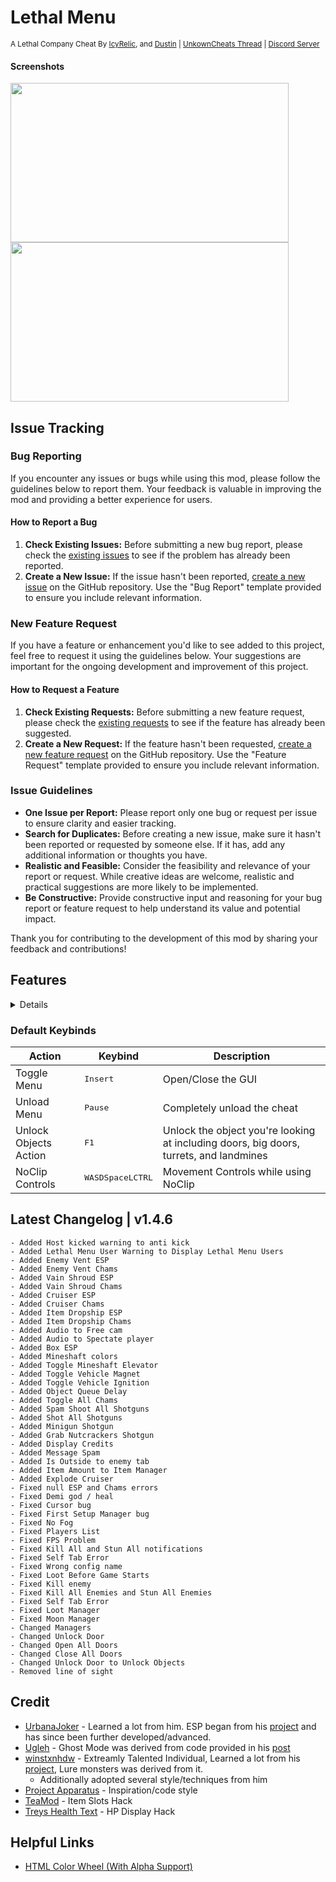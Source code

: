 # Lethal Menu
<sup>A Lethal Company Cheat By [IcyRelic](https://github.com/icyrelic), and [Dustin](https://github.com/Dustin21335) | [UnkownCheats Thread](https://www.unknowncheats.me/forum/lethal-company/615575-lethal-menu-lethal-company-cheat.html) | [Discord Server](https://discord.gg/D6wuXEnfhP)</sup>

#### Screenshots
<p>
  <img src="https://i.imgur.com/H5FEQMr.png" width="445" height="255" />
  <img src="https://i.imgur.com/D7srqbi.png" width="445" height="255" />
</p>


## Issue Tracking

### Bug Reporting

If you encounter any issues or bugs while using this mod, please follow the guidelines below to report them. Your feedback is valuable in improving the mod and providing a better experience for users.

#### How to Report a Bug

1. **Check Existing Issues:** Before submitting a new bug report, please check the [existing issues](https://github.com/IcyRelic/LethalMenu/labels/bug) to see if the problem has already been reported.
2. **Create a New Issue:** If the issue hasn't been reported, [create a new issue](https://github.com/IcyRelic/LethalMenu/issues/new?assignees=IcyRelic&labels=bug&projects=&template=bug_report.md&title=%5BBUG%5D) on the GitHub repository. Use the "Bug Report" template provided to ensure you include relevant information.

### New Feature Request

If you have a feature or enhancement you'd like to see added to this project, feel free to request it using the guidelines below. Your suggestions are important for the ongoing development and improvement of this project.

#### How to Request a Feature

1. **Check Existing Requests:** Before submitting a new feature request, please check the [existing requests](https://github.com/IcyRelic/LethalMenu/labels/enhancement) to see if the feature has already been suggested.
2. **Create a New Request:** If the feature hasn't been requested, [create a new feature request](https://github.com/IcyRelic/LethalMenu/issues/new?assignees=IcyRelic&labels=enhancement&projects=&template=feature-request.md&title=%5BFeature%5D) on the GitHub repository. Use the "Feature Request" template provided to ensure you include relevant information.

### Issue Guidelines
- **One Issue per Report:** Please report only one bug or request per issue to ensure clarity and easier tracking.
- **Search for Duplicates:** Before creating a new issue, make sure it hasn't been reported or requested by someone else. If it has, add any additional information or thoughts you have.
- **Realistic and Feasible:** Consider the feasibility and relevance of your report or request. While creative ideas are welcome, realistic and practical suggestions are more likely to be implemented.
- **Be Constructive:** Provide constructive input and reasoning for your bug report or feature request to help understand its value and potential impact.

Thank you for contributing to the development of this mod by sharing your feedback and contributions!

## Features
<details>

  #### Settings Tab
  - **Reset Settings:** Resets your settings configuration file.
  - **Save Settings:** Save your settings configuration file.
  - **Reload Settings:** Reloads your settings configuration file.
  - **Debug Mode:** Debug mode to find errors.
  - **Theme:** Changes your themes.
  - **Key Binds:** Configure custom key bindings.
  - **Customizable Settings:** Tailor various in-game settings to your preferences.
  - **GUI Size Settings:** Adjust the size of the graphical user interface. Including esp labels
  - **Color Settings:** Customize the colors used for nearly everything.
  - **Togglable Hacks save with settings:** Enable or disable hacks with settings that persist.
  - **Toggle Cursor:** Turn the in-game cursor on or off.

  #### General Tab
  - **Change logs:** See all LethalMenu change logs.

  #### Self Cheats Tab
  - **God Mode:** Invincibility, works alongside instant monster kills.
  - **Ghost Mode (Credit @Ugleh):** Incorporate ghostly attributes for unique gameplay.
  - **Super Jump:** Adjustable jump height for enhanced mobility.
  - **Fast Climb:** Variable climbing speed for quick ascents.
  - **Movement Speed:** Customizable character speed for swift traversal.
  - **No Clip:** Pass through solid objects for unrestricted exploration.
  - **Item Slots (Rejoin Required):** Change how many item slots your player has.
  - **Extra Items Slots:** More item slots for your player.
  - **Night Vision:** Enhanced visibility in low-light environments.
  - **Unlimited Stamina:** Infinite character stamina for prolonged activities.
  - **Unlimited Battery:** Endless power supply for applicable in-game devices.
  - **Unlimited Ammo:** Infinite shotgun ammo.
  - **Unlimited Oxygen:** Infinite oxygen for your player.
  - **Unlimited Presents:** Open infinite presents.
  - **Loot Through Walls:** Access loot items even behind obstacles.
  - **Interact Through Walls:** Perform actions through barriers and surfaces.
  - **Reach:** Extended interaction range for reaching distant objects.
  - **No Weight:** Eliminate weight restrictions for inventory items.
  - **Unlock Doors:** Bypass locks effortlessly with a key bind (default F1).
  - **Build Anywhere:** Construct structures without location limitations.
  - **Free Cam:** Detach the camera for unrestricted viewing.
  - **No Cooldown:** Teleporter and inverse have no cooldown.
  - **Instant Interact:** Interact with objects instantly like ship lever, doors, and entrance.
  - **Super Shovel (x1000 Damage):** Instantly kill anything with a shovel/sign.
  - **Super Knife (x1000 Damage):** Instantly kill anything with a knife.
  - **Strong Hands:** Carry any item with 1 hand.
  - **Invisibility:** Constantly teleports your player to an unseen location for others.
  - **No Fall Damage:** No fall damage for your player.
  - **Hear All Alive People:** Hear all alive players on a map.
  - **Hear All Dead People:** Hear all dead players.
  - **No Flash:** No flash from flashbangs.
  - **No Quicksand:** No falling in quicksand.
  - **No Camera Shake:** No camera shake from Giants or RadMech.
  - **Teleport With Items:** Teleport with items in inverse and teleporter.
  - **Bridge Never Falls:** Bridges on Adamance and Vow never falls.
  - **Drop All Items:** Drops all of your items.
  - **Delete Held Item:** Delete the item your holding.
  - **Vote Ship Leave Early:** Vote for the ship to leave instantly.
  - **Add/Remove Experience:** Modify character experience points as desired.
  - **Teleport To Ship:** Instantaneous travel to specified locations.
  - **Teleport To Entrance A:** Teleport your player to Entrance A
  - **Teleport To Entrance B:** Teleport your player to Entrance B
  - **Teleport To Exit A:** Teleport your player to Exit A
  - **Teleport To Exit B:** Teleport your player to Exit B
  - **Teleport To Saved Location:** Teleport your player to your saved location.
  - **Save Position:** Save your position for teleport to saved location.

  #### Visuals Tab
  - **Toggle All:** Toggle on or off all ESPs.
  - **Use Scrap Tiers:** Different scrap colors for different scrap tiers/values.
  - **Show Voice Chat:** Show VC when a player talks on ESP.
  - **HP Display:** Show the health of a player on ESP
  - **Object ESP:** Label scrap and other objects through walls.
  - **Enemy ESP:** Label enemies through walls.
    - Enemy Filter: Enable/Disable certain enemy types such as Passive/Docile enemies on esp 
  - **Player ESP:** Label players through walls.
  - **Entrance / Exit ESP:** Label dungeon entrance / exit doors through walls.
  - **Landmine ESP:** Label landmines through walls with terminal codes.
  - **Turret ESP:** Label turrets through walls with terminal codes.
  - **Ship ESP:** Label the ship door through walls.
  - **Steam Valve ESP:** Label busted steam valves through walls
  - **Big Door ESP:** Label big powered doors through walls with terminal codes.
  - **Locked Doors ESP:** Label locked doors through walls. 
  - **Breaker Box ESP:** Label the breaker box through walls
  - **Spike Roof Trap ESP:** Label the spike roof trap through walls.
  - **CHAMS:** Enable chams for each esp to additionally highlght and physically see it through walls
    - Min Distance Setting: Disables chams for objects closer than this distance
  - **Always show clock:** Display the in-game clock consistently.
  - **Simple Clock:** A simple digital clock always show at the top center of the screen.
  - **Crosshair:** Enable a crosshair for precise aiming.
  - Current Types: X, +, .
  - **Breadcrumbs:** Leave a numbered trail to mark your path.
  - **No Fog:** Remove all fog for clearer visibility.
  - **No Visor:** Remove the visor.
  - **No Field Of Depth:** Remove field of depth.
  - **Field Of View:** Change your player FOV.
    
  #### Troll Tab
  - **Toggle Ship Lights:** Turn the ship lights on/off from anywhere
  - **Toggle Ship Horn:** Toggle the ship horn on/off form anywhere
  - **Toggle Factory Lights (Host Only):** Host-exclusive ability to control factory lights.
  - **Flicker Factory Lights (Host Only):** Host-exclusive ability to make factory lights flicker.
  - **Force Bridge Fall (Host Only):** Host-exclusive ability to make the bridge collapse.
  - **Fprce Small Bridge Fall (Host Only):** Host-exclusive ability to make the small bridge collapse.
  - **Blow Up All Landmines:** Trigger detonation for all placed landmines.
  - **Toggle All Landmines:** Activate/Deactivate all landmines
  - **Toggle All Turrets:** Activate/Deactivate all turret.
  - **Berserk All Turrets:** Berserk all turrets (AKA make turrets go crazy).
  - **Open Ship Door Space:** Open the ship door while in space.
  - **Force Tentacle Attack:** Make the company attack at the sales desk
  - **Fix All Valves:** Fix all valves on the map.
  - **Turn All Masks Into Mimics:** Turn all masks you picked up and dropped into mimics.
  - **Sell Everything:** Places all scrap on the company deposit desk.
  - **Teleport All Items (Client Only):** Teleports all items currently outside the ship to your location.
  - **Teleport One Item (Client Only):** Teleport one randon item currently outside the ship to your location.
  - **Eject Everyone (Host Only):** Eject everyone out of the ship like the last day.
  - **Unlock All Doors:** Unlock all doors on the map.
  - **Drop All Players Items** Make all players drop their items.

  #### Player Tab
  - **Player List:** Shows all the players in a lobby.
  - **Death Notifications:** Notifies you when a player dies.
  - **Free Camera Mode:** Fly around the map like a spectator.
  - **Spectate Player:** Observe the gameplay from another player's perspective.
  - **Mini Cam:** Set up a small camera view in the top right for spectating a player.
  - **Kill Everyone:** Kill everyone in the lobby.
  - **Kill Everyone Expect You:** Kill everyone in the lobby expect your player.
  - **SteamID:** Shows their steamID.
  - **PlayerID:** Shows their playerID.
  - **Health:** Shows their health.
  - **Host:** Shows if there host or not.
  - **Inside Factory:** Shows if there in factory.
  - **In Ship:** Shows if there in ship.
  - **Insanity Level:** Shows their instanity level.
  - **Kill Player:** Kill yourself or another player.
  - **Heal Player:** Heal yourself or another player.
  - **Lightning Strike (Host/Stormy):** Lightning strike yourself or another player.
  - **Spider Web (Requires Spider):** Spider Web yourself or another player.
  - **Teleport All Enemies:** Teleport all enemies to a player.
  - **Lure All Enemies:** Lure all enemies to a player.
  - **Explode Closest Landmine:** Explode the closest landmine to their player.

  #### Enemy Tab
  - **Kill All Enemies:** Annihilate all enemy entities in the game.
  - **Kill Neaby Enemies:** Annihilates all near by enemies.
  - **Stun All Enemies:** Stun all enemies in the game temporarily.
  - **Break All Spider Web:** Breaks all spider webs in the factory.
  - **Stop Controlling Enemy:** Stops controlling an enemy.
  - **Enemy List:** Shows all the alive enemies in the game.
  - **Behaviour:** Shows the enemies behaviour.
  - **Selected Player:** Tells you what player you have selected.
  - **Targeting:** Shows who the enemy is targetting 
  - **Haunting:** Shows who the ghost girl is targetting.
  - **Steal Items:** Hoardering bugs steal all the items in the map and stores them in their nest.
  - **Kill:** Kill the selected enemy.
  - **Spawn Web:** Spawn a spider web where the spider is. 
  - **Teleport To Selected Player:** Teleport the selected enemy to a player.
  - **Kill selected player:** Kills selected player using the selected enemy if it has instakill.
  - **Control Enemy:** Control any enemy in the game.
  - **Enemy Types:** Shows all the enemy types in the game.
  - **Spawn Amount:** Amount of enemies to spawn.
  - **Spawn Outside:** Rather to spawn the enemies inside or outside.
  - **Spawn:** Spawn button to spawn the enemies.

  #### Server Tab
  - **Edit Credits (Remove/Add/Set) (Host Only):** Manage in-game credits by giving, setting, or removing them.
  - **Edit Quota (Host Only):** Modify the current quota
  - **Scrap Amount Multiplier (Host Only):** Modify the amount of scrap that spawns on the map by default.
  - **Scrap Value Multiplier (Host Only):** Modify the value of scrap that spawns on the map.
  - **Force Ship Land:** Trigger the ship to land
  - **Force Ship Leave:** Trigger the ship to leave the current moon
  - **Disconnect:** Instantly disconnect from a lobby.
  - **Show Offensive Lobby Names:** Show offensive lobby names on the server list.
  - **Never Lose Scrap:** Never lose scrap when everyone dies and ship leaves.
  - **Shoplifter:** Buy any item from the terminal shop for free.
  - **Spawn More Scrap (Host Only):** Host-exclusive feature to spawn additional scrap.
  - **Spawn Random Landmines (Host Only):** Spawns a random number of landmines in the factory.
  - **Spawn Random Turrets (Host Only):** Spawns a random number of turrets in the factory.
  - **Spawn Landmine (Host Only):** Spawn a landmine in front of you.
  - **Spawn Turret (Host Only):** Spawn a turret in front of you.
  - **Spawn Spike Roof Trap (Host Only):** Spawn a spike roof trap in front of you.
  - **Moon Manager:** Travel to any moon for free.
  - **Unlockables Manager:** Spawn any ship unlockables for free
    - Host can spawn an infinite amount of each object
  - **Item Manager (Host Only):** Spawn any item in the game with a custom scrap value
  - **Loot Manager:** Teleport any item on the map to you.
  - **Weather Manager:** Change the weather for each moon.
  - **Display Body Count:** Display the count of bodies in the game.
  - **Display Enemy Count:** Show the current count of enemies.
  - **Display Object Count:** Provide information on the item count.
  - **Display Object Value:** Provide information on the total value of items.
  - **Display Ship Object Count:** Show the current item count of the ship.
  - **Display Ship Object Value:** Show the current value of the ship.
  - **Display Quota:** Display information about the quota in the game.
  - **Display Deadline:** Display information about the deadline in the game.
  - **Display Buying Rate:** Display information about the company buying rate in the game.
</details>

### Default Keybinds

| Action       | Keybind       | Description   |
| ------------ | ------------- | ------------- |
| Toggle Menu  | <kbd>Insert</kbd> | Open/Close the GUI |
| Unload Menu  | <kbd>Pause</kbd> | Completely unload the cheat |
| Unlock Objects Action  | <kbd>F1</kbd> | Unlock the object you're looking at including doors, big doors, turrets, and landmines |
| NoClip Controls  | <kbd>W</kbd><kbd>A</kbd><kbd>S</kbd><kbd>D</kbd><kbd>Space</kbd><kbd>LCTRL</kbd> | Movement Controls while using NoClip |

## Latest Changelog | v1.4.6
```
- Added Host kicked warning to anti kick
- Added Lethal Menu User Warning to Display Lethal Menu Users
- Added Enemy Vent ESP
- Added Enemy Vent Chams
- Added Vain Shroud ESP
- Added Vain Shroud Chams
- Added Cruiser ESP
- Added Cruiser Chams
- Added Item Dropship ESP
- Added Item Dropship Chams
- Added Audio to Free cam
- Added Audio to Spectate player
- Added Box ESP
- Added Mineshaft colors
- Added Toggle Mineshaft Elevator
- Added Toggle Vehicle Magnet
- Added Toggle Vehicle Ignition
- Added Object Queue Delay
- Added Toggle All Chams
- Added Spam Shoot All Shotguns
- Added Shot All Shotguns
- Added Minigun Shotgun
- Added Grab Nutcrackers Shotgun
- Added Display Credits
- Added Message Spam
- Added Is Outside to enemy tab
- Added Item Amount to Item Manager
- Added Explode Cruiser
- Fixed null ESP and Chams errors
- Fixed Demi god / heal
- Fixed Cursor bug
- Fixed First Setup Manager bug
- Fixed No Fog
- Fixed Players List
- Fixed FPS Problem
- Fixed Kill All and Stun All notifications
- Fixed Self Tab Error
- Fixed Wrong config name
- Fixed Loot Before Game Starts
- Fixed Kill enemy
- Fixed Kill All Enemies and Stun All Enemies
- Fixed Self Tab Error
- Fixed Loot Manager
- Fixed Moon Manager
- Changed Managers
- Changed Unlock Door
- Changed Open All Doors
- Changed Close All Doors
- Changed Unlock Door to Unlock Objects
- Removed line of sight
```

## Credit
  - [UrbanaJoker](https://www.unknowncheats.me/forum/members/2470892.html) - Learned a lot from him. ESP began from his [project](https://www.unknowncheats.me/forum/lethal-company/613770-infinite-company-lethal-company-cheat.html) and has since been further developed/advanced.
  - [Ugleh](https://www.unknowncheats.me/forum/members/1305791.html) - Ghost Mode was derived from code provided in his [post](https://www.unknowncheats.me/forum/3949378-post150.html)
  - [winstxnhdw](https://www.unknowncheats.me/forum/members/5891304.html) - Extreamly Talented Individual, Learned a lot from his [project](https://github.com/winstxnhdw/lc-hax/), Lure monsters was derived from it.
    - Additionally adopted several style/techniques from him
  - [Project Apparatus](https://github.com/KaylinOwO/Project-Apparatus/) - Inspiration/code style
  - [TeaMod](https://thunderstore.io/c/lethal-company/p/TeaMods/TeaMod/) - Item Slots Hack
  - [Treys Health Text](https://thunderstore.io/c/lethal-company/p/Treyotech/Treys_Health_Text/) - HP Display Hack

## Helpful Links
  - [HTML Color Wheel (With Alpha Support)](https://rgbacolorpicker.com/color-wheel-picker)
